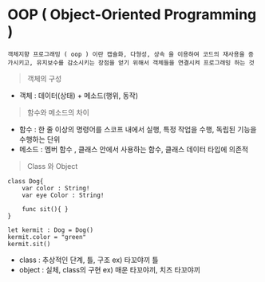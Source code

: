# OOP ( Object-Oriented Programming )

```
객체지향 프로그래밍 ( oop ) 이란 캡슐화, 다형성, 상속 을 이용하여 코드의 재사용을 증가시키고, 유지보수를 감소시키는 장점을 얻기 위해서 객체들을 연결시켜 프로그래밍 하는 것
```
> 객체의 구성
- 객체 : 데이터(상태) + 메소드(행위, 동작)

> 함수와 메소드의 차이
- 함수 : 한 줄 이상의 명령어를 스코프 내에서 실행, 특정 작업을 수행, 독립된 기능을 수행하는 단위
- 메소드 : 멤버 함수 , 클래스 안에서 사용하는 함수, 클래스 데이터 타입에 의존적

> Class 와 Object
```
class Dog{
	var color : String!
	var eye Color : String!
	
	func sit(){ }
}

let kermit : Dog = Dog()
kermit.color = "green"
kermit.sit()
```
- class : 추상적인 단계, 틀, 구조 ex) 타꼬야끼 틀
- object : 실체, class의 구현 ex) 매운 타꼬야끼, 치즈 타꼬야끼
